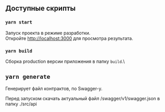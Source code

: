 ## Доступные скрипты

### `yarn start`

Запуск проекта в режиме разработки.\
Откройте [http://localhost:3000](http://localhost:3000) для просмотра результата.

### `yarn build`

Сборка production версии приложения в папку `build`.\


## `yarn generate`

Генерирует файл контрактов, по Swagger-у.

Перед запуском скачать актуальный  файл /swagger/v1/swagger.json в папку ./src/api